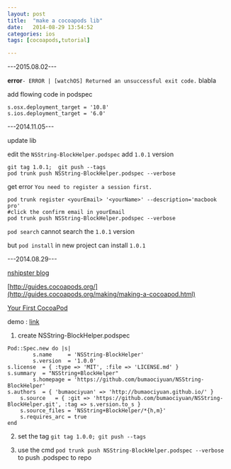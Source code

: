 ```yaml
---
layout: post
title:  "make a cocoapods lib"
date:   2014-08-29 13:54:52
categories: ios
tags: [cocoapods,tutorial]

---
```


---2015.08.02---

**error**`- ERROR | [watchOS] Returned an unsuccessful exit code.` blabla

add flowing code in podspec

```
s.osx.deployment_target = '10.8'
s.ios.deployment_target = '6.0'
```

---2014.11.05---

update lib

edit the `NSString-BlockHelper.podspec` add `1.0.1` version

```
git tag 1.0.1;	git push --tags
pod trunk push NSString-BlockHelper.podspec --verbose

```

get error `You need to register a session first.`

```
pod trunk register <yourEmail> '<yourName>' --description='macbook pro'
#click the confirm email in yourEmail
pod trunk push NSString-BlockHelper.podspec --verbose
```

`pod search` cannot search the `1.0.1` version

but `pod install` in new project can install `1.0.1`


---2014.08.29---

[nshipster blog](http://nshipster.com/cocoapods/)

[http://guides.cocoapods.org/](http://guides.cocoapods.org/making/making-a-cocoapod.html)

[Your First CocoaPod](http://code.dblock.org/your-first-cocoapod)

demo : [link](https://github.com/bumaociyuan/NSString-BlockHelper.git)

1. create NSString-BlockHelper.podspec

```
Pod::Spec.new do |s|
		s.name     = 'NSString-BlockHelper'
		s.version  = '1.0.0'
s.license  = { :type => 'MIT', :file => 'LICENSE.md' }
s.summary  = "NSString+BlockHelper"
		s.homepage = 'https://github.com/bumaociyuan/NSString-BlockHelper'
s.authors  = { 'bumaociyuan' => 'http://bumaociyuan.github.io/' }
	s.source   = { :git => 'https://github.com/bumaociyuan/NSString-BlockHelper.git', :tag => s.version.to_s }
	s.source_files = 'NSString+BlockHelper/*{h,m}'
	s.requires_arc = true
end

```

2. set the tag
`git tag 1.0.0;	git push --tags`


3. use the cmd
`pod trunk push NSString-BlockHelper.podspec --verbose` to push .podspec to repo

